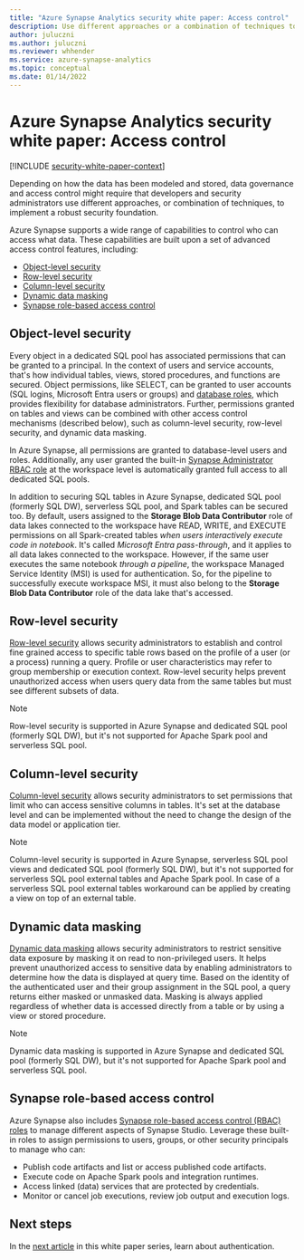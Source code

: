 ```yaml
---
title: "Azure Synapse Analytics security white paper: Access control"
description: Use different approaches or a combination of techniques to control access to data with Azure Synapse Analytics.
author: juluczni
ms.author: juluczni
ms.reviewer: whhender
ms.service: azure-synapse-analytics
ms.topic: conceptual
ms.date: 01/14/2022
---
```


# Azure Synapse Analytics security white paper: Access control

[!INCLUDE [security-white-paper-context](includes/security-white-paper-context.md)]

Depending on how the data has been modeled and stored, data governance and access control might require that developers and security administrators use different approaches, or combination of techniques, to implement a robust security foundation.

Azure Synapse supports a wide range of capabilities to control who can access what data. These capabilities are built upon a set of advanced access control features, including:

- [Object-level security](#object-level-security)
- [Row-level security](#row-level-security)
- [Column-level security](#column-level-security)
- [Dynamic data masking](#dynamic-data-masking)
- [Synapse role-based access control](#synapse-role-based-access-control)

## Object-level security

Every object in a dedicated SQL pool has associated permissions that can be granted to a principal. In the context of users and service accounts, that's how individual tables, views, stored procedures, and functions are secured. Object permissions, like SELECT, can be granted to user accounts (SQL logins, Microsoft Entra users or groups) and [database roles](/sql/relational-databases/security/authentication-access/database-level-roles?view=sql-server-ver15&preserve-view=true), which provides flexibility for database administrators. Further, permissions granted on tables and views can be combined with other access control mechanisms (described below), such as column-level security, row-level security, and dynamic data masking.

In Azure Synapse, all permissions are granted to database-level users and roles. Additionally, any user granted the built-in [Synapse Administrator RBAC role](../security/synapse-workspace-synapse-rbac-roles.md) at the workspace level is automatically granted full access to all dedicated SQL pools.

In addition to securing SQL tables in Azure Synapse, dedicated SQL pool (formerly SQL DW), serverless SQL pool, and Spark tables can be secured too. By default, users assigned to the **Storage Blob Data Contributor** role of data lakes connected to the workspace have READ, WRITE, and EXECUTE permissions on all Spark-created tables *when users interactively execute code in notebook*. It's called *Microsoft Entra pass-through*, and it applies to all data lakes connected to the workspace. However, if the same user executes the same notebook *through a pipeline*, the workspace Managed Service Identity (MSI) is used for authentication. So, for the pipeline to successfully execute workspace MSI, it must also belong to the **Storage Blob Data Contributor** role of the data lake that's accessed.

## Row-level security

[Row-level security](/sql/relational-databases/security/row-level-security?view=azure-sqldw-latest&preserve-view=true) allows security administrators to establish and control fine grained access to specific table rows based on the profile of a user (or a process) running a query. Profile or user characteristics may refer to group membership or execution context. Row-level security helps prevent unauthorized access when users query data from the same tables but must see different subsets of data.

> [!NOTE]
> Row-level security is supported in Azure Synapse and dedicated SQL pool (formerly SQL DW), but it's not supported for Apache Spark pool and serverless SQL pool.

## Column-level security

[Column-level security](../sql-data-warehouse/column-level-security.md) allows security administrators to set permissions that limit who can access sensitive columns in tables. It's set at the database level and can be implemented without the need to change the design of the data model or application tier.

> [!NOTE]
> Column-level security is supported in Azure Synapse, serverless SQL pool views and dedicated SQL pool (formerly SQL DW), but it's not supported for serverless SQL pool external tables and Apache Spark pool. In case of a serverless SQL pool external tables workaround can be applied by creating a view on top of an external table. 

## Dynamic data masking

[Dynamic data masking](/azure/azure-sql/database/dynamic-data-masking-overview) allows security administrators to restrict sensitive data exposure by masking it on read to non-privileged users. It helps prevent unauthorized access to sensitive data by enabling administrators to determine how the data is displayed at query time. Based on the identity of the authenticated user and their group assignment in the SQL pool, a query returns either masked or unmasked data. Masking is always applied regardless of whether data is accessed directly from a table or by using a view or stored procedure.

> [!NOTE]
> Dynamic data masking is supported in Azure Synapse and dedicated SQL pool (formerly SQL DW), but it's not supported for Apache Spark pool and serverless SQL pool.

## Synapse role-based access control

Azure Synapse also includes [Synapse role-based access control (RBAC) roles](../security/synapse-workspace-understand-what-role-you-need.md) to manage different aspects of Synapse Studio. Leverage these built-in roles to assign permissions to users, groups, or other security principals to manage who can:

- Publish code artifacts and list or access published code artifacts.
- Execute code on Apache Spark pools and integration runtimes.
- Access linked (data) services that are protected by credentials.
- Monitor or cancel job executions, review job output and execution logs.

## Next steps

In the [next article](security-white-paper-authentication.md) in this white paper series, learn about authentication.
